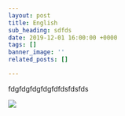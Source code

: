 ```yaml
---
layout: post
title: English
sub_heading: sdfds
date: 2019-12-01 16:00:00 +0000
tags: []
banner_image: ''
related_posts: []

---
```

fdgfdgfdgfdgfdfdsfdsfds

![](/uploads/2017/11/14/andrew-robles-300868.jpg)
